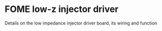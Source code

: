 # FOME low-z injector driver  

Details on the low impedance injector driver board, its wiring and function 